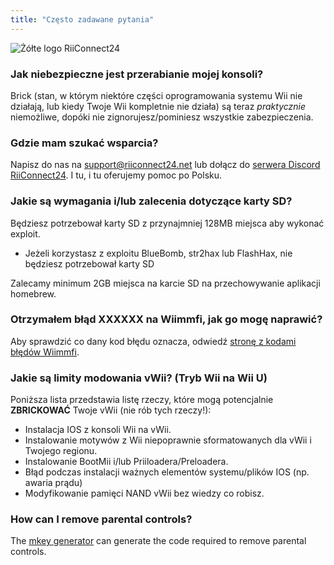 ```yaml
---
title: "Często zadawane pytania"
---
```


![Żółte logo RiiConnect24](/images/Wii_Yellow_Gray.jpg)

### Jak niebezpieczne jest przerabianie mojej konsoli?
Brick (stan, w którym niektóre części oprogramowania systemu Wii nie działają, lub kiedy Twoje Wii kompletnie nie działa) są teraz <em x-iid="3">praktycznie</em> niemożliwe, dopóki nie zignorujesz/pominiesz wszystkie zabezpieczenia.

### Gdzie mam szukać wsparcia?
Napisz do nas na support@riiconnect24.net lub dołącz do [serwera Discord RiiConnect24](https://discord.gg/rc24). I tu, i tu oferujemy pomoc po Polsku.

### Jakie są wymagania i/lub zalecenia dotyczące karty SD?
Będziesz potrzebował karty SD z przynajmniej 128MB miejsca aby wykonać exploit.

- Jeżeli korzystasz z exploitu BlueBomb, str2hax lub FlashHax, nie będziesz potrzebował karty SD

Zalecamy minimum 2GB miejsca na karcie SD na przechowywanie aplikacji homebrew.

### Otrzymałem błąd XXXXXX na Wiimmfi, jak go mogę naprawić?
Aby sprawdzić co dany kod błędu oznacza, odwiedź [stronę z kodami błędów Wiimmfi](https://wiimmfi.de/error).

### Jakie są limity modowania vWii? (Tryb Wii na Wii U)
Poniższa lista przedstawia listę rzeczy, które mogą potencjalnie **ZBRICKOWAĆ** Twoje vWii (nie rób tych rzeczy!):
* Instalacja IOS z konsoli Wii na vWii.
* Instalowanie motywów z Wii niepoprawnie sformatowanych dla vWii i Twojego regionu.
* Instalowanie BootMii i/lub Priiloadera/Preloadera.
* Błąd podczas instalacji ważnych elementów systemu/plików IOS (np. awaria prądu)
* Modyfikowanie pamięci NAND vWii bez wiedzy co robisz.

### How can I remove parental controls?
The [mkey generator](https://mkey.salthax.org) can generate the code required to remove parental controls.
